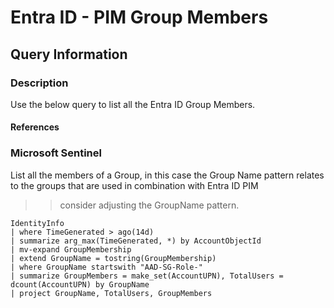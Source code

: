 # Entra ID - PIM Group Members

## Query Information

### Description

Use the below query to list all the Entra ID Group Members.

#### References

### Microsoft Sentinel

List all the members of a Group, in this case the Group Name pattern relates to the groups that are used in combination with Entra ID PIM

>> consider adjusting the GroupName pattern.

```kql
IdentityInfo
| where TimeGenerated > ago(14d)
| summarize arg_max(TimeGenerated, *) by AccountObjectId
| mv-expand GroupMembership
| extend GroupName = tostring(GroupMembership)
| where GroupName startswith "AAD-SG-Role-"
| summarize GroupMembers = make_set(AccountUPN), TotalUsers = dcount(AccountUPN) by GroupName
| project GroupName, TotalUsers, GroupMembers
```
